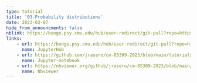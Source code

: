 ```yaml
---
type: tutorial
title: '03-Probability distributions'
date: 2023-02-07
hide_from_announcments: false
nblink: https://bunge.psy.cmu.edu/hub/user-redirect/git-pull?repo=https%3A%2F%2Fgithub.com%2Fjrasero%2Fcm-85309-2023&urlpath=tree%2Fcm-85309-2023%2Ftutorials%2Fweek-3%2F03-Probability_Distributions.ipynb&branch=main
links:
    - url: https://bunge.psy.cmu.edu/hub/user-redirect/git-pull?repo=https%3A%2F%2Fgithub.com%2Fjrasero%2Fcm-85309-2023&urlpath=tree%2Fcm-85309-2023%2Ftutorials%2Fweek-3%2F03-Probability_Distributions.ipynb&branch=main
      name: JupyterHub
    - url: https://github.com/jrasero/cm-85309-2023/blob/main/tutorials/week-3/03-Probability_Distributions.ipynb
      name: Jupyter-notebook
    - url: https://nbviewer.org/github/jrasero/cm-85309-2023/blob/main/tutorials/week-3/03-Probability_Distributions.ipynb
      name: Nbviewer
---
```

